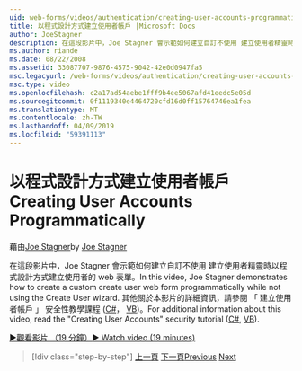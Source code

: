 ```yaml
---
uid: web-forms/videos/authentication/creating-user-accounts-programmatically
title: 以程式設計方式建立使用者帳戶 |Microsoft Docs
author: JoeStagner
description: 在這段影片中，Joe Stagner 會示範如何建立自訂不使用 建立使用者精靈時以程式設計方式建立使用者的 web 表單。 針對其他我...
ms.author: riande
ms.date: 08/22/2008
ms.assetid: 33087707-9876-4575-9042-42e0d0947fa5
msc.legacyurl: /web-forms/videos/authentication/creating-user-accounts-programmatically
msc.type: video
ms.openlocfilehash: c2a17ad54aebe1fff9b4ee5067afd41eedc5e05d
ms.sourcegitcommit: 0f1119340e4464720cfd16d0ff15764746ea1fea
ms.translationtype: MT
ms.contentlocale: zh-TW
ms.lasthandoff: 04/09/2019
ms.locfileid: "59391113"
---
```

# <a name="creating-user-accounts-programmatically"></a><span data-ttu-id="e19bb-104">以程式設計方式建立使用者帳戶</span><span class="sxs-lookup"><span data-stu-id="e19bb-104">Creating User Accounts Programmatically</span></span>

<span data-ttu-id="e19bb-105">藉由[Joe Stagner](https://github.com/JoeStagner)</span><span class="sxs-lookup"><span data-stu-id="e19bb-105">by [Joe Stagner](https://github.com/JoeStagner)</span></span>

<span data-ttu-id="e19bb-106">在這段影片中，Joe Stagner 會示範如何建立自訂不使用 建立使用者精靈時以程式設計方式建立使用者的 web 表單。</span><span class="sxs-lookup"><span data-stu-id="e19bb-106">In this video, Joe Stagner demonstrates how to create a custom create user web form programmatically while not using the Create User wizard.</span></span> <span data-ttu-id="e19bb-107">其他關於本影片的詳細資訊，請參閱 「 建立使用者帳戶 」 安全性教學課程 ([C#](../../overview/older-versions-security/membership/creating-user-accounts-cs.md)， [VB](../../overview/older-versions-security/membership/creating-user-accounts-vb.md))。</span><span class="sxs-lookup"><span data-stu-id="e19bb-107">For additional information about this video, read the "Creating User Accounts" security tutorial ([C#](../../overview/older-versions-security/membership/creating-user-accounts-cs.md), [VB](../../overview/older-versions-security/membership/creating-user-accounts-vb.md)).</span></span>

[<span data-ttu-id="e19bb-108">&#9654;觀看影片 （19 分鐘）</span><span class="sxs-lookup"><span data-stu-id="e19bb-108">&#9654; Watch video (19 minutes)</span></span>](https://channel9.msdn.com/Blogs/ASP-NET-Site-Videos/creating-user-accounts-programmatically)

> [!div class="step-by-step"]
> <span data-ttu-id="e19bb-109">[上一頁](creating-user-accounts-with-the-create-user-wizard.md)
> [下一頁](validating-users-manually.md)</span><span class="sxs-lookup"><span data-stu-id="e19bb-109">[Previous](creating-user-accounts-with-the-create-user-wizard.md)
[Next](validating-users-manually.md)</span></span>
